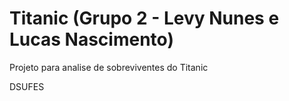# Titanic (Grupo 2 - Levy Nunes e Lucas Nascimento)

Projeto para analise de sobreviventes do Titanic

DSUFES